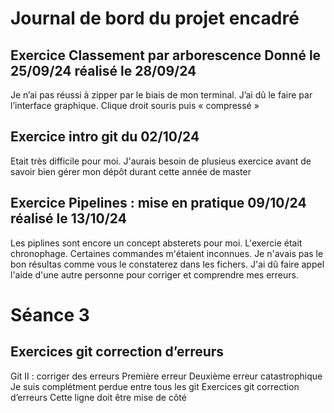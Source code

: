# Journal de bord du projet encadré
## Exercice Classement par arborescence Donné le 25/09/24 réalisé le 28/09/24
 Je n’ai pas réussi à zipper par le biais de mon terminal. J’ai dû le faire par l’interface graphique. Clique droit souris puis « compressé »

## Exercice intro git du 02/10/24
 Etait très difficile pour moi. J'aurais besoin de plusieus exercice avant de savoir bien gérer mon dépôt durant cette année de master

## Exercice Pipelines : mise en pratique 09/10/24 réalisé le 13/10/24
 Les piplines sont encore un concept absterets pour moi. L'exercie était chronophage. Certaines commandes m'étaient inconnues. Je n'avais pas le bon résultas comme vous le constaterez dans les fichers. J'ai dû faire appel l'aide d'une autre personne pour corriger et comprendre mes erreurs. 


# Séance 3	
## Exercices git correction d’erreurs
 Git II : corriger des erreurs
 Première erreur
 Deuxième erreur catastrophique
 Je suis complétment perdue entre tous les git
 Exercices git correction d’erreurs
 Cette ligne doit être mise de côté
